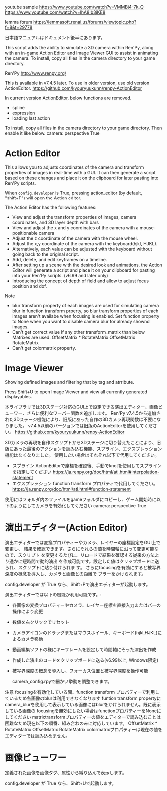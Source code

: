  youtube sample
<https://www.youtube.com/watch?v=VMMBj4-7k_Q>
<https://www.youtube.com/watch?v=lhA8Ib3iKE8>

lemma forum
<https://lemmasoft.renai.us/forums/viewtopic.php?f=8&t=29778>

 日本語マニュアルはドキュメント後半にあります。

 This script adds the ability to simulate a 3D camera within Ren'Py, along with an
 in-game Action Editor and Image Viewer GUI to assist in animating the camera.
 To install, copy all files in the camera directory to your game directory.

 Ren'Py <http://www.renpy.org/>

 This is available in v7.4.5 later.
 To use in older version, use old version ActionEditor.
 <https://github.com/kyouryuukunn/renpy-ActionEditor>

 In current version ActionEditor, below functions are removed.
 * spline
 * expression
 * loading last action

 To install, copy all files in the camera directory to your game directory.
 Then enable it like below.
	camera:
        perspective True

 Action Editor
================

 This allows you to adjusts coordinates of the  camera and transform properties
 of images in real-time with a GUI. It can then generate a script based on these changes and
 place it on the clipboard for later pasting into Ren'Py scripts.

 When `config.developer` is True, pressing action_editor (by default,
 "shift+P") will open the Action editor.
 
 The Action Editor has the following features:
 
  * View and adjust the transform properties of images, camera coordinates, and 3D layer depth with bars
  * View and adjust the x and y coordinates of the camera with a mouse-positionable camera
  * Adjust the z coordinate of the camera with the mouse wheel.
  * Adjust the x,y coordinate of the camera with the keyboard(hjkl, HJKL).
  * Alternatively, each value can be adjusted with the keyboard without going back to the original script.
  * Add, delete, and edit keyframes on a timeline.
  * After setting up a scene with the desired look and animations, the Action
    Editor will generate a script and place it on your clipboard for pasting
    into your Ren'Py scripts. (v6.99 and later only)
  * Introducing the concept of depth of field and allow to adjust focus position and dof.

 Note
 * blur transform property of each images are used for simulating camera blur in function transform prperty,
 so blur transform properties of each images aren't availabe when focusing is enabled.
 Set function property to None when you want to disable camera blur for already shownd images.
 * Can't get correct value If any other transform_matrix than below Matrixes are used.
    OffsetMatrix * RotateMatrix
    OffsetMatrix
    RotateMatrix
 * Can't get colormatrix property.

 Image Viewer
================
 Showing defined images and filtering that by tag and atrribute.
 
 Press Shift+U to open Image Viewer and view all currently generated displayables.








 本ライブラリでは3Dステージ対応のGUI上で設定できる演出エディター、画像ビューワー、さらに便利なワーパー関数を追加します。
 Ren'Py v7.4.5から追加された3Dステージ機能により、旧版にあった自作の3Dカメラ再現関数は不要になりました。
 v7.4.5以前のバージョンでは旧版のActionEditorを使用してください。
 <https://github.com/kyouryuukunn/renpy-ActionEditor>

 3Dカメラの再現を自作スクリプトから3Dステージに切り替えたことにより、旧版にあった最後のアクションを読み込む機能、スプライン、エクスプレッション機能はなくなりました。
 使用したい場合はそれぞれ以下で代用してください。
 * スプライン ActionEditorで座標を確認後、手動でknotを使用してスプラインを指定してください <https://ja.renpy.org/doc/html/atl.html#interpolation-statement>
 * エクスプレッション function transform プロパティで代用してください。 <https://ja.renpy.org/doc/html/atl.html#function-statement>

 使用にはフォルダ内のファイルをgameフォルダにコピーし、ゲーム開始時に以下のようにしてカメラを有効化してください
	camera:
        perspective True

 演出エディター(Action Editor)
================

 演出エディターでは変換プロパティーやカメラ、レイヤーの座標設定をGUI上で変更し、
 結果を確認できます。さらにそれらの値を時間軸に沿って変更可能なので、スクリプト
 を変更するたびに、リロードで結果を確認する従来の方法より遥かに短時間で動的演出
 を作成可能です。設定した値はクリップボードに送られ、スクリプトに貼り付けられま
 す。
 さらにfocusingを有効にすると被写界深度の概念を導入し、カメラと画像との距離で
 ブラーをかけられます。

 config.developer が True なら、Shift+Pで演出エディターが起動します。
 
 演出エディターでは以下の機能が利用可能です。:
 
 * 各画像の変換プロパティーやカメラ、レイヤー座標を直接入力またはバーの操作により変更
 * 数値を右クリックでリセット
 * カメラアイコンのドラッグまたはマウスホイール、キーボード(hjkl,HJKL)によるカメラ移動
 * 動画編集ソフトの様にキーフレームを設定して時間軸にそった演出を作成
 * 作成した演出のコードをクリップボードに送る(v6.99以上, Windows限定)
 * 被写界深度の概念を導入し、フォーカス位置と被写界深度を操作可能

   camera_config.rpyで細かい挙動を調整できます。

 注意
 focusingを有効化している間、function transform プロパティーで利用しているため各画像のblurは利用できなくなります
 funtion transform propertyにcamera_blurを使用して表示している画像にはblurをかけられません。既に表示している画像の
 focusingを無効にしたい場合はfunctionプロパティーをNoneにしてください
 matrixtransformプロパティーの値をエディターで読み込むことは困難なため現在以下の順番、組み合わのみに対応しています。
    OffsetMatrix * RotateMatrix
    OffsetMatrix
    RotateMatrix
 colormatrixプロパティーは現在の値をエディターでは読み込めません。
   

 画像ビューワー
================
 定義された画像を画像タグ、属性から縛り込んで表示します。

 config.developer が True なら、Shift+Uで起動します。

